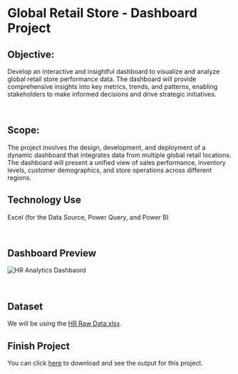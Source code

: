 # Global Retail Store - Dashboard Project

## Objective:


Develop an interactive and insightful dashboard to visualize and analyze global retail store performance data. The dashboard will provide comprehensive insights into key metrics, trends, and patterns, enabling stakeholders to make informed decisions and drive strategic initiatives.

<br/>

## Scope:

The project involves the design, development, and deployment of a dynamic dashboard that integrates data from multiple global retail locations. The dashboard will present a unified view of sales performance, inventory levels, customer demographics, and store operations across different regions.

## Technology Use

Excel (for the Data Source, Power Query, and Power BI

<br/>

## Dashboard Preview

![HR Analytics Dashbaord](./HR%20Analytics%20Dashboard%20Preview.png)

<br/>

## Dataset

We will be using the [HR Raw Data.xlsx](https://github.com/Sabonity/Data-Analysis-Project/blob/main/HR%20Data%20Analysis/HR%20Raw%20Data.xlsx).

## Finish Project

You can click [here](https://github.com/Sabonity/Data-Analysis-Project/blob/main/HR%20Data%20Analysis/HR%20Analytics.xlsx) to download and see the output for this project.

